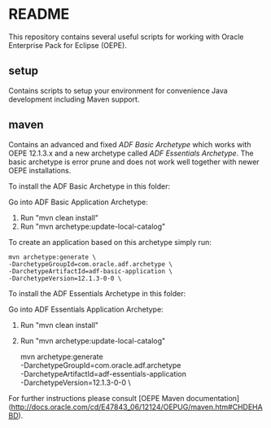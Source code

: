 README
======
This repository contains several useful scripts for working with Oracle Enterprise Pack
for Eclipse (OEPE).

setup
-----
Contains scripts to setup your environment for convenience Java development including
Maven support.


maven
-----
Contains an advanced and fixed _ADF Basic Archetype_ which works with OEPE 12.1.3.x and
a new archetype called _ADF Essentials Archetype_. The basic archetype is error prune and does
not work well together with newer OEPE installations.


To install the ADF Basic Archetype in this folder:

Go into ADF Basic Application Archetype:

1.	Run "mvn clean install"
2.	Run "mvn archetype:update-local-catalog"

To create an application based on this archetype simply run:

	mvn archetype:generate \
	-DarchetypeGroupId=com.oracle.adf.archetype \
	-DarchetypeArtifactId=adf-basic-application \
	-DarchetypeVersion=12.1.3-0-0 \

	
To install the ADF Essentials Archetype in this folder:

Go into ADF Essentials Application Archetype:

1.	Run "mvn clean install"
2.	Run "mvn archetype:update-local-catalog"


	mvn archetype:generate \
	-DarchetypeGroupId=com.oracle.adf.archetype \
	-DarchetypeArtifactId=adf-essentials-application \
	-DarchetypeVersion=12.1.3-0-0 \

	
For further instructions please consult [OEPE Maven documentation] (http://docs.oracle.com/cd/E47843_06/12124/OEPUG/maven.htm#CHDEHABD).